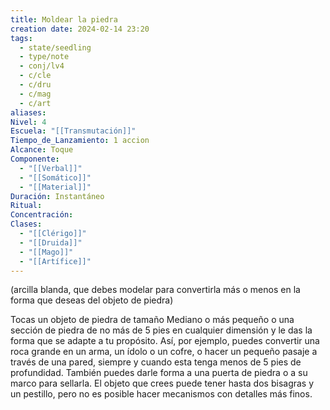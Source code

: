 ```yaml
---
title: Moldear la piedra
creation date: 2024-02-14 23:20
tags:
  - state/seedling
  - type/note
  - conj/lv4
  - c/cle
  - c/dru
  - c/mag
  - c/art
aliases: 
Nivel: 4
Escuela: "[[Transmutación]]"
Tiempo_de_Lanzamiento: 1 accion
Alcance: Toque
Componente:
  - "[[Verbal]]"
  - "[[Somático]]"
  - "[[Material]]"
Duración: Instantáneo
Ritual: 
Concentración: 
Clases:
  - "[[Clérigo]]"
  - "[[Druida]]"
  - "[[Mago]]"
  - "[[Artífice]]"
---
```

(arcilla blanda, que debes modelar para convertirla más o menos en la forma que deseas del objeto de piedra)

Tocas un objeto de piedra de tamaño Mediano o más pequeño o una sección de piedra de no más de 5 pies en cualquier dimensión y le das la forma que se adapte a tu propósito. Así, por ejemplo, puedes convertir una roca grande en un arma, un ídolo o un cofre, o hacer un pequeño pasaje a través de una pared, siempre y cuando esta tenga menos de 5 pies de profundidad. También puedes darle forma a una puerta de piedra o a su marco para sellarla. El objeto que crees puede tener hasta dos bisagras y un pestillo, pero no es posible hacer mecanismos con detalles más finos.